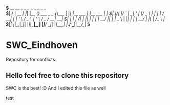 
$ __  __       _   _     _              _       _   _            _               _   
$|  \/  | __ _| |_| |__ (_) ___ _   _  (_)___  | |_| |__   ___  | |__   ___  ___| |_ 
$| |\/| |/ _` | __| '_ \| |/ _ \ | | | | / __| | __| '_ \ / _ \ | '_ \ / _ \/ __| __|
$| |  | | (_| | |_| | | | |  __/ |_| | | \__ \ | |_| | | |  __/ | |_) |  __/\__ \ |_ 
$|_|  |_|\__,_|\__|_| |_|_|\___|\__,_| |_|___/  \__|_| |_|\___| |_.__/ \___||___/\__|
$

# SWC_Eindhoven
Repository for conflicts

## Hello feel free to clone this repository
SWC is the best! :D
And I edited this file as well


test
